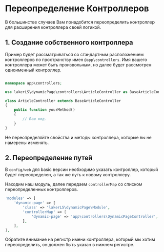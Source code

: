 # Переопределение Контроллеров

В большинстве случаев Вам понадобится переопределить контроллер для расширения контроллера своей логикой.

## 1. Создание собственного контроллера

Пример будет рассматриваться со стандартным расположением контроллеров по пространству имен `@app\controllers`.
Имя вашего контроллера может быть произвольным, но далее будет рассмотрен одноименный контроллер.

```php

namespace app\controllers;

use lakerLS\dynamicPage\controllers\ArticleController as BaseArticleController;

class ArticleController extends BaseArticleController
{
    public function yourMethod()
    {
        // Ваш код.
    }
}
```

Не переопределяйте свойства и методы контроллера, которые вы не намерены изменять.

## 2. Переопределение путей

В `config/web` для basic версии необходимо указать контроллер, который будет переопределен, а так же путь к новому контроллеру.

Находим наш модуль, далее передаем `controllerMap` со списком переопределенных контроллеров.

```php
'modules' => [
    'dynamic-page' => [
        'class' => 'lakerLS\dynamicPage\Module',
        'controllerMap' => [
            'dynamic-page' => 'app\controllers\DynamicPageController',
        ],
    ],
],
```

Обратите внимание на регистр имени контроллера, который мы хотим переопределить, он должен быть указан в нижнем регистре.